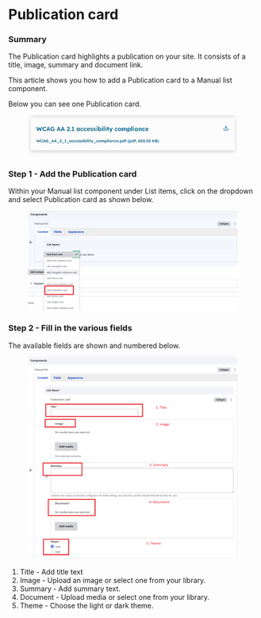 # Publication card

### Summary <a href="#publicationcardcomponent-summary" id="publicationcardcomponent-summary"></a>

The Publication card highlights a publication on your site. It consists of a title, image, summary and document link.

This article shows you how to add a Publication card to a Manual list component.

Below you can see one Publication card.

<figure><img src="../../.gitbook/assets/image (88).png" alt=""><figcaption></figcaption></figure>

### Step 1 - Add the Publication card <a href="#publicationcardcomponent-step1-addthepublicationcard" id="publicationcardcomponent-step1-addthepublicationcard"></a>

Within your Manual list component under List items, click on the dropdown and select Publication card as shown below.

<figure><img src="../../.gitbook/assets/image (32).png" alt=""><figcaption></figcaption></figure>

### Step 2 - Fill in the various fields <a href="#publicationcardcomponent-step2-fillinthevariousfields" id="publicationcardcomponent-step2-fillinthevariousfields"></a>

The available fields are shown and numbered below.

<figure><img src="../../.gitbook/assets/image (19).png" alt=""><figcaption></figcaption></figure>

1. Title - Add title text
2. Image - Upload an image or select one from your library.
3. Summary - Add summary text.
4. Document - Upload media or select one from your library.
5. Theme - Choose the light or dark theme.
